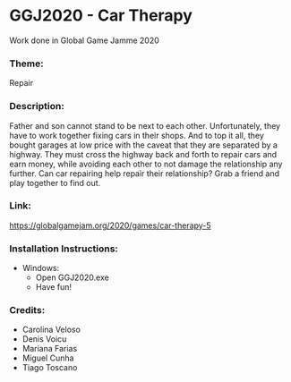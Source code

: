# GGJ2020 - Car Therapy
Work done in Global Game Jamme 2020

### Theme: 
Repair

### Description: 
Father and son cannot stand to be next to each other. Unfortunately, they have to work together fixing cars in their shops. And to top it all, they bought garages at low price with the caveat that they are separated by a highway. They must cross the highway back and forth to repair cars and earn money, while avoiding each other to not damage the relationship any further. Can car repairing help repair their relationship? Grab a friend and play together to find out.

### Link:
https://globalgamejam.org/2020/games/car-therapy-5
### Installation Instructions:
* Windows: 
  * Open GGJ2020.exe
  *  Have fun!

### Credits: 
* Carolina Veloso
* Denis Voicu
* Mariana Farias
* Miguel Cunha
* Tiago Toscano
